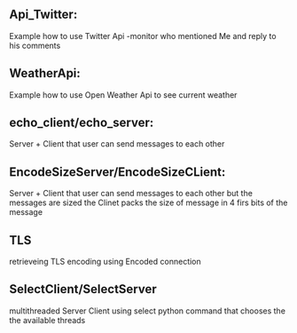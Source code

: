 Api_Twitter:
----------------------------------------
Example how to use Twitter Api -monitor who mentioned Me and reply to his comments


WeatherApi:
----------------------------------------
Example how to use Open Weather Api to see current weather


echo_client/echo_server:
----------------------------------------
Server + Client that user can send messages to each other


EncodeSizeServer/EncodeSizeCLient:
----------------------------------------
Server + Client that user can send messages to each other but the messages are sized 
the Clinet packs the size of message in 4 firs bits of the message


TLS
------------------
retrieveing TLS encoding using Encoded connection


SelectClient/SelectServer
--------------------------
multithreaded Server Client  using select python command that chooses the the available threads
